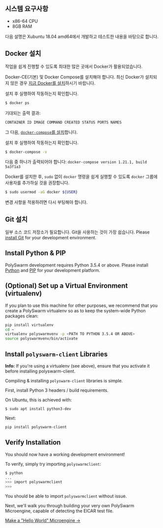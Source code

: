 ## 시스템 요구사항

* x86-64 CPU
* 8GB RAM

다음 설명은 Xubuntu 18.04 amd64에서 개발하고 테스트한 내용을 바탕으로 합니다.

## Docker 설치

작업을 쉽게 진행할 수 있도록 최대한 많은 곳에서 Docker가 활용되었습니다.

Docker-CE(기본) 및 Docker Compose를 설치해야 합니다. 최신 Docker가 설치되지 않은 경우 [지금 Docker를 설치](https://docs.docker.com/install/)하시기 바랍니다.

설치 후 실행하여 작동하는지 확인합니다.

```bash
$ docker ps
```

기대되는 출력 결과:

    CONTAINER ID IMAGE COMMAND CREATED STATUS PORTS NAMES
    

그 다음, [`docker-compose`를 설치](https://docs.docker.com/compose/install/)합니다.

설치 후 실행하여 작동하는지 확인합니다.

```bash
$ docker-compose -v
```

다음 중 하나가 출력되어야 합니다: `docker-compose version 1.21.1, build 5a3f1a3`

Docker를 설치한 후, `sudo` 없이 `docker` 명령을 쉽게 실행할 수 있도록 `docker` 그룹에 사용자를 추가하실 것을 권장합니다.

```bash
$ sudo usermod -aG docker ${USER}
```

변경 사항을 적용하려면 다시 부팅해야 합니다.

## Git 설치

일부 소스 코드 저장소가 필요합니다. Git을 사용하는 것이 가장 쉽습니다. Please [install Git](https://git-scm.com/book/en/v2/Getting-Started-Installing-Git) for your development environment.

## Install Python & PIP

PolySwarm development requires Python 3.5.4 or above. Please install [Python](https://www.python.org/downloads/) and [PIP](https://pip.pypa.io/en/stable/installing/) for your development platform.

## (Optional) Set up a Virtual Environment (virtualenv)

If you plan to use this machine for other purposes, we recommend that you create a PolySwarm virtualenv so as to keep the system-wide Python packages clean:

```bash
pip install virtualenv
cd ~
virtualenv polyswarmvenv -p <PATH TO PYTHON 3.5.4 OR ABOVE>
source polyswarmvenv/bin/activate
```

## Install `polyswarm-client` Libraries

<div class="m-flag">
  <p>
    <strong>Info:</strong>
    If you're using a virtualenv (see above), ensure that you activate it before installing polyswarm-client.
  </p>
</div>

Compiling & installing `polyswarm-client` libraries is simple.

First, install Python 3 headers / build requirements.

On Ubuntu, this is achieved with:

    $ sudo apt install python3-dev
    

Next:

```bash
pip install polyswarm-client
```

## Verify Installation

You should now have a working development environment!

To verify, simply try importing `polyswarmclient`:

```bash
$ python
...
>>> import polyswarmclient
>>>
```

You should be able to import `polyswarmclient` without issue.

Next, we'll walk you through building your very own PolySwarm Microengine, capable of detecting the EICAR test file.

[Make a "Hello World" Microengine →](/microengines-scratch-to-eicar/)